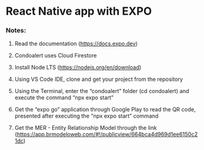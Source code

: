 # React Native app with EXPO
### Notes: 
1. Read the documentation (https://docs.expo.dev)
2. Condoalert uses Cloud Firestore

1. Install Node LTS (https://nodejs.org/en/download)
2. Using VS Code IDE, clone and get your project from the repository
3. Using the Terminal, enter the “condoalert” folder (cd condoalert) and execute the command “npx expo start”
4. Get the “expo go” application through Google Play to read the QR code, presented after executing the “npx expo start” command
5. Get the MER - Entity Relationship Model through the link (https://app.brmodeloweb.com/#!/publicview/664bca4d969d1ee6150c21dc)
